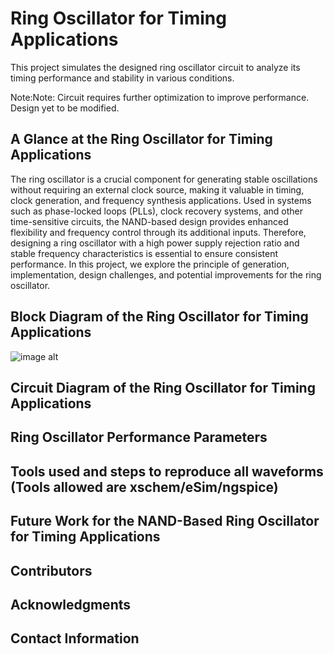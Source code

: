 
# Ring Oscillator for Timing Applications 


This project simulates the designed ring oscillator circuit to analyze its timing performance and stability in various conditions.

Note:Note: Circuit requires further optimization to improve performance. Design yet to be modified.

















## A Glance at the Ring Oscillator for Timing Applications

The ring oscillator is a crucial component for generating stable oscillations without requiring an external clock source, making it valuable in timing, clock generation, and frequency synthesis applications. Used in systems such as phase-locked loops (PLLs), clock recovery systems, and other time-sensitive circuits, the NAND-based design provides enhanced flexibility and frequency control through its additional inputs. Therefore, designing a ring oscillator with a high power supply rejection ratio and stable frequency characteristics is essential to ensure consistent performance. In this project, we explore the principle of generation, implementation, design challenges, and potential improvements for the ring oscillator.


## Block Diagram of the Ring Oscillator for Timing Applications
![image alt](https://github.com/ansariasmi01/RO/blob/c283ae34f2557ac1f01c68e302be5278c2fa4a90/Block%20Diagram.jpg)


## Circuit Diagram of the Ring Oscillator for Timing Applications
## Ring Oscillator Performance Parameters
















































































































































## Tools used and steps to reproduce all waveforms (Tools allowed are xschem/eSim/ngspice)
## Future Work for the NAND-Based Ring Oscillator for Timing Applications 


## Contributors
## Acknowledgments
## Contact Information
